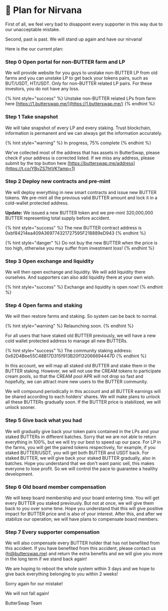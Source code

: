 # 🦅 Plan for Nirvana

First of all, we feel very bad to disappoint every supporter in this way due to our unacceptable mistake.

Second, past is past. We will stand up again and have our nirvana!

Here is the our current plan:

### Step 0 Open portal for non-BUTTER farm and LP

We will provide website for you guys to unstake non-BUTTER LP from old farms and you can unstake LP to get back your tokens pairs, such as BUT/USDT, HT/USDT. Only for non-BUTTER related LP pairs. For these investors, you do not have any loss.

{% hint style="success" %}
Unstake non-BUTTER related LPs from farm here [https://1.butterswap.me/](https://1.butterswap.me/)
{% endhint %}

### Step 1 Take snapshot

We will take snapshot of every LP and every staking. Trust blockchain, information is permanent and we can always get the information accurately.

{% hint style="warning" %}
In progress, 75% complete
{% endhint %}

We've collected most of the address that has assets in ButterSwap, please check if your address is corrected listed. If we miss any address, please submit by the top button here [https://butterswap.me/address](https://t.co/YBvZS7htVK?amp=1)

### Step 2 Deploy new contracts and pre-mint

We will deploy everything in new smart contracts and issue new BUTTER tokens. We pre-mint all the previous valid BUTTER amount and lock it in a cold-wallet protected address.

**Update:** We issued a new BUTTER token and we pre-mint 320,000,000 BUTTER representing total supply before accident. 

{% hint style="success" %}
The new BUTTER contract address is 0xbf84214ea409A369774321727595F218889eD943
{% endhint %}

{% hint style="danger" %}
Do not buy the new BUTTER when the price is too high, otherwise you may suffer from investment loss!
{% endhint %}

### Step 3 Open exchange and liquidity

We will then open exchange and liquidity. We will add liquidity there ourselves. And supporters can also add liquidity there at your own wish.

{% hint style="success" %}
Exchange and liquidity is open now!
{% endhint %}

### Step 4 Open farms and staking

We will then restore farms and staking. So system can be back to normal.

{% hint style="warning" %}
Relaunching soon.
{% endhint %}

For all users that have staked old BUTTER previously, we will have a new cold wallet protected address to manage all new BUTTERs.

{% hint style="success" %}
The community staking address: 0x62D4Bee55C48B17D315f913B20f132066694447D
{% endhint %}

In this account, we will map all staked old BUTTER and stake them in the BUTTER staking. However, we will not use the CREAM tokens to participate cream pools, so that the CREAM pool APR will not drop so fast and hopefully, we can attract more new users to the BUTTER community.

We will compound periodically in this account and all BUTTER earnings will be shared according to each holders' shares. We will make plans to unlock all these BUTTERs gradually soon. If the BUTTER price is stabilized, we will unlock sooner.

### Step 5 Give back what you had

We will gradually give back your token pairs contained in the LPs and your staked BUTTERs in different batches. Sorry that we are not able to return everything in 100%, but we will try our best to speed up our pace. For LP in the farms, you will get the paired tokens respectively, for example, if you staked BUTTER/USDT, you will get both BUTTER and USDT back. For staked BUTTER, we will give back your staked BUTTER gradually, also in batches. Hope you understand that we don't want panic sell, this makes everyone to lose profit. So we will control the pace to guarantee a healthy development.

### Step 6 Old board member compensation

We will keep board membership and your board entering time. You will get every BUTTER you staked previously. But not at once, we will give them back to you over some time. Hope you understand that this will give positive impact for BUTTER price and is also of your interest. After this, and after we stabilize our operation, we will have plans to compensate board members. 

### Step 7 Every supporter compensation

We will also compensate every BUTTER holder that has not benefited from this accident. If you have benefited from this accident, please contact us \(hi@butterswap.me\) and return the extra benefits and we will give you more in the long term if we stand back again!

We are hoping to reboot the whole system within 3 days and we hope to give back everything belonging to you within 2 weeks!

Sorry again for our mistake!

We will not fall again!

ButterSwap Team



